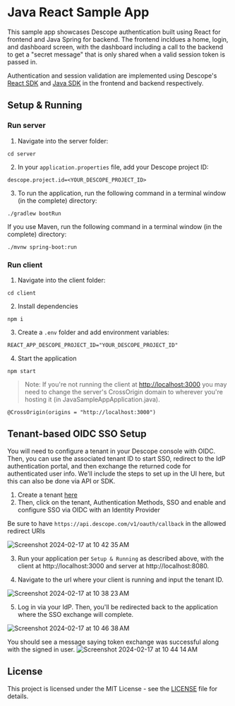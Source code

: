 # Java React Sample App

This sample app showcases Descope authentication built using React for frontend and Java Spring for backend. The frontend incldues a home, login, and dashboard screen, with the dashboard including a call to the backend to get a "secret message" that is only shared when a valid session token is passed in.

Authentication and session validation are implemented using Descope's [React SDK](https://github.com/descope/react-sdk) and [Java SDK](https://github.com/descope/descope-java) in the frontend and backend respectively.

## Setup & Running

### Run server

1. Navigate into the server folder:

```
cd server
```

2. In your `application.properties` file, add your Descope project ID:

```
descope.project.id=<YOUR_DESCOPE_PROJECT_ID>
```

3. To run the application, run the following command in a terminal window (in the complete) directory:

```
./gradlew bootRun
```

If you use Maven, run the following command in a terminal window (in the complete) directory:

```
./mvnw spring-boot:run
```

### Run client

1. Navigate into the client folder:

```
cd client
```

2. Install dependencies

```
npm i
```

3. Create a `.env` folder and add environment variables:

```
REACT_APP_DESCOPE_PROJECT_ID="YOUR_DESCOPE_PROJECT_ID"
```

4. Start the application

```
npm start
```

>Note: If you're not running the client at <http://localhost:3000> you may need to change the server's CrossOrigin domain to wherever you're hosting it (in JavaSampleAppApplication.java).

```
@CrossOrigin(origins = "http://localhost:3000")
```

## Tenant-based OIDC SSO Setup

You will need to configure a tenant in your Descope console with OIDC. Then, you can use the associated tenant ID to start SSO, redirect to the IdP authentication portal, and then exchange the returned code for 
authenticated user info. We'll include the steps to set up in the UI here, but this can also be done via API or SDK.

1. Create a tenant [here](https://app.descope.com/tenants)
2. Then, click on the tenant, Authentication Methods, SSO and enable and configure SSO via OIDC with an Identity Provider

Be sure to have `https://api.descope.com/v1/oauth/callback` in the allowed redirect URIs

![Screenshot 2024-02-17 at 10 42 35 AM](https://github.com/descope-sample-apps/java-react-sample-app/assets/46854522/76cf59da-5e8e-4067-b601-23445b05bf77)

3. Run your application per `Setup & Running` as described above, with the client at http://localhost:3000 and server at http://localhost:8080.

4. Navigate to the url where your client is running and input the tenant ID.

![Screenshot 2024-02-17 at 10 38 23 AM](https://github.com/descope-sample-apps/java-react-sample-app/assets/46854522/a7647954-c166-447a-b848-0171364210a2)

5. Log in via your IdP. Then, you'll be redirected back to the application where the SSO exchange will complete.

![Screenshot 2024-02-17 at 10 46 38 AM](https://github.com/descope-sample-apps/java-react-sample-app/assets/46854522/0159a703-20a3-4a2e-b25c-120c043f66a2)

You should see a message saying token exchange was successful along with the signed in user.
![Screenshot 2024-02-17 at 10 44 14 AM](https://github.com/descope-sample-apps/java-react-sample-app/assets/46854522/7ca5f180-67dd-48a0-8921-554cfc303e89)



## License

This project is licensed under the MIT License - see the [LICENSE](LICENSE) file for details.
